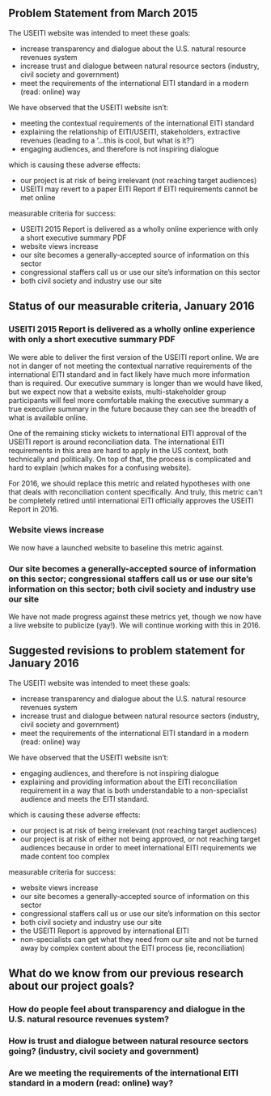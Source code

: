 ## Problem Statement from March 2015

The USEITI website was intended to meet these goals:
- increase transparency and dialogue about the U.S. natural resource revenues system
- increase trust and dialogue between natural resource sectors (industry, civil society and government)
- meet the requirements of the international EITI standard in a modern (read: online) way

We have observed that the USEITI website isn’t:
- meeting the contextual requirements of the international EITI standard
- explaining the relationship of EITI/USEITI, stakeholders, extractive revenues (leading to a ‘...this is cool, but what is it?’)
- engaging audiences, and therefore is not inspiring dialogue

which is causing these adverse effects:
- our project is at risk of being irrelevant (not reaching target audiences)
- USEITI may revert to a paper EITI Report if EITI requirements cannot be met online

measurable criteria for success:
- USEITI 2015 Report is delivered as a wholly online experience with only a short executive summary PDF
- website views increase
- our site becomes a generally-accepted source of information on this sector
- congressional staffers call us or use our site’s information on this sector
- both civil society and industry use our site

## Status of our measurable criteria, January 2016

### USEITI 2015 Report is delivered as a wholly online experience with only a short executive summary PDF

We were able to deliver the first version of the USEITI report online. We are not in danger of not meeting the contextual narrative requirements of the international EITI standard and in fact likely have much more information than is required. Our executive summary is longer than we would have liked, but we expect now that a website exists, multi-stakeholder group participants will feel more comfortable making the executive summary a true executive summary in the future because they can see the breadth of what is available online.

One of the remaining sticky wickets to international EITI approval of the USEITI report is around reconciliation data. The international EITI requirements in this area are hard to apply in the US context, both technically and politically. On top of that, the process is complicated and hard to explain (which makes for a confusing website).

For 2016, we should replace this metric and related hypotheses with one that deals with reconciliation content specifically. And truly, this metric can't be completely retired until international EITI officially approves the USEITI Report in 2016.

### Website views increase

We now have a launched website to baseline this metric against.

### Our site becomes a generally-accepted source of information on this sector; congressional staffers call us or use our site’s information on this sector; both civil society and industry use our site

We have not made progress against these metrics yet, though we now have a live website to publicize (yay!). We will continue working with this in 2016.

## Suggested revisions to problem statement for January 2016

The USEITI website was intended to meet these goals:
- increase transparency and dialogue about the U.S. natural resource revenues system
- increase trust and dialogue between natural resource sectors (industry, civil society and government)
- meet the requirements of the international EITI standard in a modern (read: online) way

We have observed that the USEITI website isn’t:
- engaging audiences, and therefore is not inspiring dialogue
- explaining and providing information about the EITI reconciliation requirement in a way that is both understandable to a non-specialist audience and meets the EITI standard.

which is causing these adverse effects:
- our project is at risk of being irrelevant (not reaching target audiences)
- our project is at risk of either not being approved, or not reaching target audiences because in order to meet international EITI requirements we made content too complex

measurable criteria for success:
- website views increase
- our site becomes a generally-accepted source of information on this sector
- congressional staffers call us or use our site’s information on this sector
- both civil society and industry use our site
- the USEITI Report is approved by international EITI
- non-specialists can get what they need from our site and not be turned away by complex content about the EITI process (ie, reconciliation)

## What do we know from our previous research about our project goals?

###  How do people feel about transparency and dialogue in the U.S. natural resource revenues system?

### How is trust and dialogue between natural resource sectors going? (industry, civil society and government)

### Are we meeting the requirements of the international EITI standard in a modern (read: online) way?
